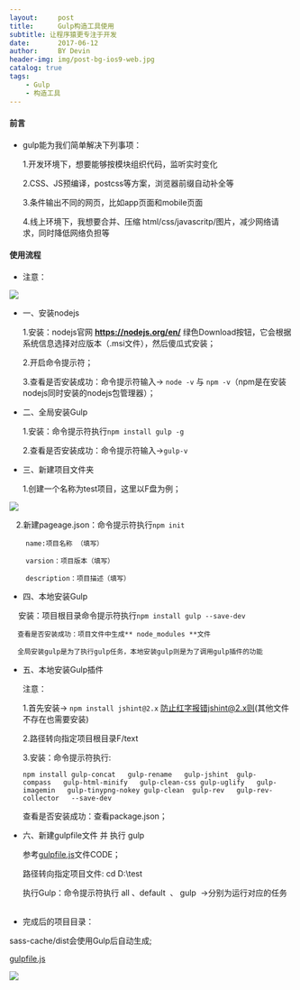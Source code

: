 ```yaml
---
layout:     post
title:      Gulp构造工具使用
subtitle: 让程序猿更专注于开发
date:       2017-06-12
author:     BY Devin
header-img: img/post-bg-ios9-web.jpg
catalog: true
tags:
    - Gulp
    - 构造工具
---
```


#### 前言

- gulp能为我们简单解决下列事项：

    1.开发环境下，想要能够按模块组织代码，监听实时变化

    2.CSS、JS预编译，postcss等方案，浏览器前缀自动补全等

    3.条件输出不同的网页，比如app页面和mobile页面

    4.线上环境下，我想要合并、压缩 html/css/javascritp/图片，减少网络请求，同时降低网络负担等

#### 使用流程

- 注意：

![](https://s3-us-west-1.amazonaws.com/images.gaatu.com/tpl/web/gulp-2.jpg)

- 一、安装nodejs
     
    1.安装：nodejs官网 **https://nodejs.org/en/** 绿色Download按钮，它会根据系统信息选择对应版本（.msi文件），然后傻瓜式安装；
    
    2.开启命令提示符；
        
    3.查看是否安装成功：命令提示符输入-> `node -v` 与 `npm -v`（npm是在安装nodejs同时安装的nodejs包管理器）；

- 二、全局安装Gulp

    1.安装：命令提示符执行`npm install gulp -g`
        
    2.查看是否安装成功：命令提示符输入->`gulp-v `

- 三、新建项目文件夹

    1.创建一个名称为test项目，这里以F盘为例；
      
![](https://s3-us-west-1.amazonaws.com/images.gaatu.com/tpl/web/gulp-3.jpg)

    2.新建pageage.json：命令提示符执行`npm init`
        
        name:项目名称 （填写）
           
        varsion：项目版本（填写）
           
        description：项目描述（填写）
           
- 四、本地安装Gulp

      安装：项目根目录命令提示符执行`npm install gulp --save-dev `
         
      查看是否安装成功：项目文件中生成** node_modules **文件
              
      全局安装gulp是为了执行gulp任务，本地安装gulp则是为了调用gulp插件的功能
              
- 五、本地安装Gulp插件

    注意： 
        
    1.首先安装-> `npm install jshint@2.x` 防止红字报错jshint@2.x则(其他文件不存在也需要安装)
        
    2.路径转向指定项目根目录F/text
    
    3.安装：命令提示符执行:
    
    ```
    npm install gulp-concat   gulp-rename   gulp-jshint  gulp-compass   gulp-html-minify   gulp-clean-css gulp-uglify   gulp- 
    imagemin   gulp-tinypng-nokey gulp-clean  gulp-rev   gulp-rev-collector   --save-dev 
    ```

    查看是否安装成功：查看package.json；

- 六、新建gulpfile文件 并 执行 gulp

    参考[gulpfile.js](https://s3-us-west-1.amazonaws.com/images.gaatu.com/tpl/web/gulpfile.js)文件CODE；
         
    路径转向指定项目文件: cd D:\test
        
    执行Gulp：命令提示符执行 all 、default  、 gulp  ->分别为运行对应的任务
    
- 完成后的项目目录：

sass-cache/dist会使用Gulp后自动生成;

[gulpfile.js](https://s3-us-west-1.amazonaws.com/images.gaatu.com/tpl/web/gulpfile.js)

![](https://s3-us-west-1.amazonaws.com/images.gaatu.com/tpl/web/gulp-1.jpg)
         
